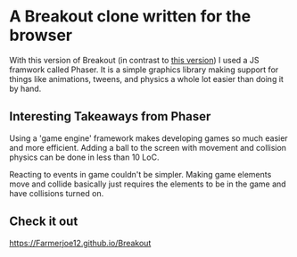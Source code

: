 # A Breakout clone written for the browser

With this version of Breakout (in contrast to [this version](http://github.com/Farmerjoe12/MDN_Game)) I used a JS framwork called Phaser. It is a simple graphics library making support for things like animations, tweens, and physics a whole lot easier than doing it by hand.

## Interesting Takeaways from Phaser

Using a 'game engine' framework makes developing games so much easier and more efficient. Adding a ball to the screen with movement and collision physics can be done in less than 10 LoC.

Reacting to events in game couldn't be simpler. Making game elements move and collide basically just requires the elements to be in the game and have collisions turned on.

## Check it out 

https://Farmerjoe12.github.io/Breakout
